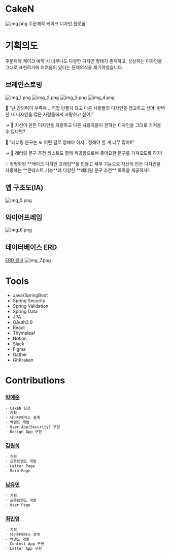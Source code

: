 # CakeN
![img.png](img.png)
주문제작 케이크 디자인 플랫폼

# 기획의도

주문제작 케이크 예약 시 너무나도 다양한 디자인 형태가 존재하고, 상상하는 디자인을 그대로 표현하기에 어려움이 있다는 문제의식을 제기하였습니다.

## 브레인스토밍

![img_1.png](img_1.png)
![img_2.png](img_2.png)
![img_3.png](img_3.png)
![img_4.png](img_4.png)

👥 “난 창의력이 부족해 .. 직접 만들지 않고 다른 사람들의 디자인을 참고하고 싶어! 완벽한 내 디자인을 많은 사람들에게 자랑하고 싶어!”

→ 💭 자신이 만든 디자인을 자랑하고 다른 사용자들이 원하는 디자인을 그대로 가져올 수 있다면?

👥 “레터링 문구는 또 어떤 걸로 정해야 하지.. 정해야 할 게 너무 많아!!”

→ 💭 레터링 문구 추천 리스트도 함께 제공함으로써 좋아요한 문구를 가져오도록 하자!


<aside>
💡 정형화된 **케이크 디자인 프레임**을 만들고 세부 기능으로 자신이 만든 디자인을 자랑하는 **콘테스트 기능**과 다양한 **레터링 문구 추천** 목록을 제공하자!

</aside>

## 앱 구조도(IA)
![img_5.png](img_5.png)

## 와이어프레임
![img_6.png](img_6.png)

## 데이터베이스 ERD
[ERD 링크](https://www.erdcloud.com/d/GxgKY5jcHiAKEBohh)
![img_7.png](img_7.png)

# Tools

- Java/SpringBoot
- Spring Security
- Spring Validation
- Spring Data
- JPA
- OAuth2.0
- React
- Thymeleaf
- Notion
- Slack
- Figma
- Gather
- GitKraken

# ****Contributions****

### [박예준](https://github.com/jun02160)

```python
- CakeN 팀장
- 기획
- 데이터베이스 설계
- 백엔드 개발
- User App(Security) 구현
- Design App 구현
```

### [김원희](https://github.com/wonandonly)

```python
- 기획
- 프론트엔드 개발
- Letter Page
- Main Page
```

### [남유민](https://github.com/noom216)

```python
- 기획
- 프론트엔드 개발
- User Page
```

### [최민영](https://github.com/min02choi)

```python
- 기획
- 데이터베이스 설계
- 백엔드 개발
- Contest App 구현
- Letter App 구현
```
